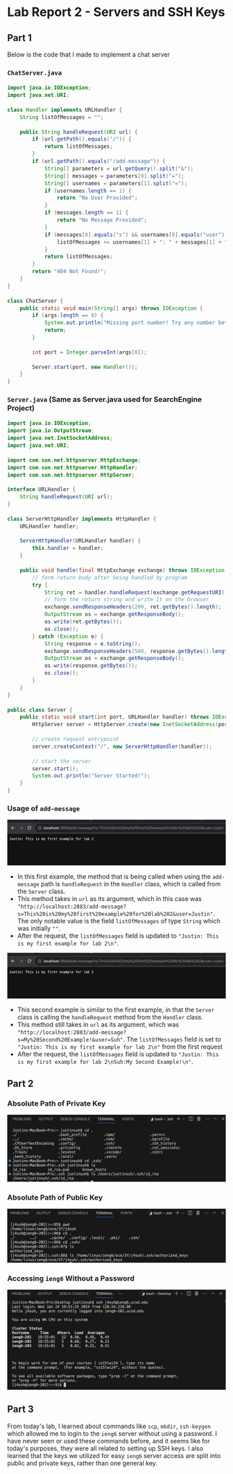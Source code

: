# Lab Report 2 - Servers and SSH Keys

## Part 1

Below is the code that I made to implement a chat server

### `ChatServer.java`

```java
import java.io.IOException;
import java.net.URI;

class Handler implements URLHandler {
    String listOfMessages = "";

    public String handleRequest(URI url) {
        if (url.getPath().equals("/")) {
            return listOfMessages;
        }
        if (url.getPath().equals("/add-message")) {
            String[] parameters = url.getQuery().split("&");
            String[] messages = parameters[0].split("=");
            String[] usernames = parameters[1].split("=");
            if (usernames.length == 1) {
                return "No User Provided";
            }
            if (messages.length == 1) {
                return "No Message Provided";
            }
            if (messages[0].equals("s") && usernames[0].equals("user")) {
                listOfMessages += usernames[1] + ": " + messages[1] + "\n";
            }
            return listOfMessages;
        }
        return "404 Not Found!";
    }
}

class ChatServer {
    public static void main(String[] args) throws IOException {
        if (args.length == 0) {
            System.out.println("Missing port number! Try any number between 1024 to 49151");
            return;
        }

        int port = Integer.parseInt(args[0]);

        Server.start(port, new Handler());
    }
}
```

### `Server.java` **(Same as Server.java used for SearchEngine Project)**

```java
import java.io.IOException;
import java.io.OutputStream;
import java.net.InetSocketAddress;
import java.net.URI;

import com.sun.net.httpserver.HttpExchange;
import com.sun.net.httpserver.HttpHandler;
import com.sun.net.httpserver.HttpServer;

interface URLHandler {
    String handleRequest(URI url);
}

class ServerHttpHandler implements HttpHandler {
    URLHandler handler;

    ServerHttpHandler(URLHandler handler) {
        this.handler = handler;
    }

    public void handle(final HttpExchange exchange) throws IOException {
        // form return body after being handled by program
        try {
            String ret = handler.handleRequest(exchange.getRequestURI());
            // form the return string and write it on the browser
            exchange.sendResponseHeaders(200, ret.getBytes().length);
            OutputStream os = exchange.getResponseBody();
            os.write(ret.getBytes());
            os.close();
        } catch (Exception e) {
            String response = e.toString();
            exchange.sendResponseHeaders(500, response.getBytes().length);
            OutputStream os = exchange.getResponseBody();
            os.write(response.getBytes());
            os.close();
        }
    }
}

public class Server {
    public static void start(int port, URLHandler handler) throws IOException {
        HttpServer server = HttpServer.create(new InetSocketAddress(port), 0);

        // create request entrypoint
        server.createContext("/", new ServerHttpHandler(handler));

        // start the server
        server.start();
        System.out.println("Server Started!");
    }
}
```

### Usage of `add-message`

![Image](/lab2_images/lab2_1.png)

* In this first example, the method that is being called when using the `add-message` path is `handleRequest` in the `Handler` class, which is called from the `Server` class.
* This method takes in `url` as its argument, which in this case was `"http://localhost:2883/add-message?s=This%20is%20my%20first%20example%20for%20lab%202&user=Justin"`. The only notable value is the field `listOfMessages` of type `String` which was initially `""`.
* After the request, the `listOfMessages` field is updated to `"Justin: This is my first example for lab 2\n"`.

![Image](/lab2_images/lab2_1.png)

* This second example is similar to the first example, in that the `Server` class is calling the `handleRequest` method from the `Handler` class.
* This method still takes in `url` as its argument, which was `"http://localhost:2883/add-message?s=My%20Second%20Example!&user=Suh"`. The `listOfMessages` field is set to `"Justin: This is my first example for lab 2\n"` from the first request
* After the request, the `listOfMessages` field is updated to `"Justin: This is my first example for lab 2\nSuh:My Second Example!\n"`.

## Part 2

### Absolute Path of Private Key

![Image](/lab2_images/lab2_3.png)

### Absolute Path of Public Key

![Image](/lab2_images/lab2_4.png)

### Accessing `ieng6` Without a Password

![Image](/lab2_images/lab2_5.png)

## Part 3

From today's lab, I learned about commands like `scp`, `mkdir`, `ssh-keygen` which allowed me to login to the `ieng6` server without using a password. I have never seen or used these commands before, and it seems like for today's purposes, they were all related to setting up SSH keys. I also learned that the keys we utilized for easy `ieng6` server access are split into public and private keys, rather than one general key.
